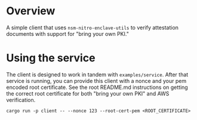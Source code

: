 # Overview

A simple client that uses `nsm-nitro-enclave-utils` to verify attestation documents with support for "bring your own PKI."

# Using the service

The client is designed to work in tandem with `examples/service`. After that service is running, you can provide this client with a nonce and your pem encoded root certificate. See the root README.md instructions on getting the correct root certificate for both "bring your own PKI" and AWS verification.

`cargo run -p client -- --nonce 123 --root-cert-pem <ROOT_CERTIFICATE>`